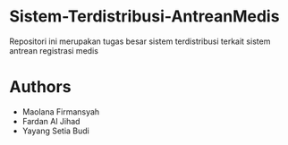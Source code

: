 # Sistem-Terdistribusi-AntreanMedis
Repositori ini merupakan tugas besar sistem terdistribusi terkait sistem antrean registrasi medis

# Authors
- Maolana Firmansyah
- Fardan Al Jihad
- Yayang Setia Budi
